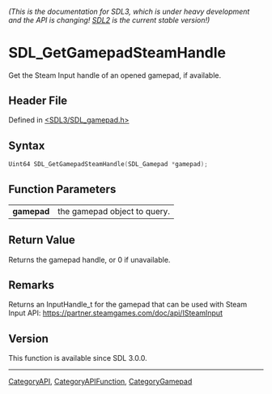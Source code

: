 ###### (This is the documentation for SDL3, which is under heavy development and the API is changing! [SDL2](https://wiki.libsdl.org/SDL2/) is the current stable version!)
# SDL_GetGamepadSteamHandle

Get the Steam Input handle of an opened gamepad, if available.

## Header File

Defined in [<SDL3/SDL_gamepad.h>](https://github.com/libsdl-org/SDL/blob/main/include/SDL3/SDL_gamepad.h)

## Syntax

```c
Uint64 SDL_GetGamepadSteamHandle(SDL_Gamepad *gamepad);
```

## Function Parameters

|                 |                              |
| --------------- | ---------------------------- |
| **gamepad**     | the gamepad object to query. |

## Return Value

Returns the gamepad handle, or 0 if unavailable.

## Remarks

Returns an InputHandle_t for the gamepad that can be used with Steam Input
API: https://partner.steamgames.com/doc/api/ISteamInput

## Version

This function is available since SDL 3.0.0.

----
[CategoryAPI](CategoryAPI), [CategoryAPIFunction](CategoryAPIFunction), [CategoryGamepad](CategoryGamepad)

